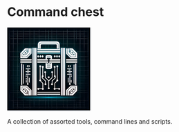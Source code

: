 # Command chest

![command chest logo](static/img/logo.png)

A collection of assorted tools, command lines and scripts.

